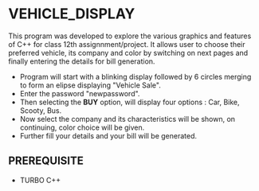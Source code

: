 # **VEHICLE_DISPLAY**
This program was developed to explore the various graphics and features of C++ for class 12th assignnment/project. It allows user to choose their preferred vehicle, its company and color by switching on next pages and finally entering the details for bill generation.
- Program will start with a blinking display followed by 6 circles merging to form an elipse displaying "Vehicle Sale".
- Enter the password "newpassword".
- Then selecting the **BUY** option, will display four options : Car, Bike, Scooty, Bus.
- Now select the company and its characteristics will be shown, on continuing, color choice will be given.
- Further fill your details and your bill will be generated.
## **PREREQUISITE**
- TURBO C++
